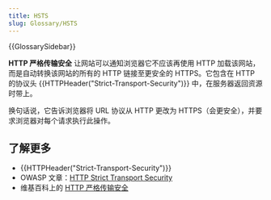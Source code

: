 ```yaml
---
title: HSTS
slug: Glossary/HSTS
---
```


{{GlossarySidebar}}

**HTTP 严格传输安全** 让网站可以通知浏览器它不应该再使用 HTTP 加载该网站，而是自动转换该网站的所有的 HTTP 链接至更安全的 HTTPS。它包含在 HTTP 的协议头 {{HTTPHeader("Strict-Transport-Security")}} 中，在服务器返回资源时带上。

换句话说，它告诉浏览器将 URL 协议从 HTTP 更改为 HTTPS（会更安全），并要求浏览器对每个请求执行此操作。

## 了解更多

- {{HTTPHeader("Strict-Transport-Security")}}
- OWASP 文章：[HTTP Strict Transport Security](https://www.owasp.org/index.php/HTTP_Strict_Transport_Security)
- 维基百科上的 [HTTP 严格传输安全](https://zh.wikipedia.org/wiki/HTTP_严格传输安全)
